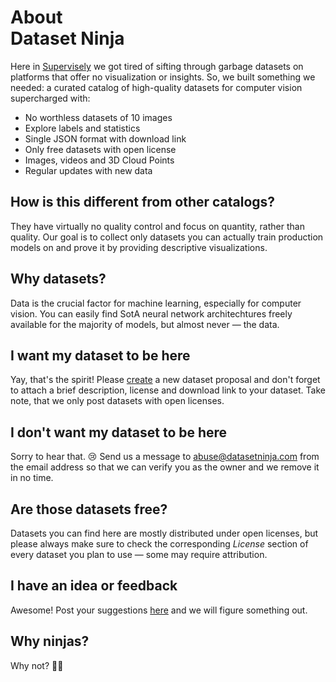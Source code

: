 <div class="header">
  <h1><div class="text-primary-600">About</div>Dataset Ninja</h1>
  <p>Here in <a href="https://supervisely.com" target="_blank">Supervisely</a> we got tired of sifting through garbage datasets on platforms that offer no visualization or insights. So, we built something we needed: a curated catalog of high-quality datasets for computer vision supercharged with:</p>

  - No worthless datasets of 10 images
  - Explore labels and statistics
  - Single JSON format with download link
  - Only free datasets with open license
  - Images, videos and 3D Cloud Points
  - Regular updates with new data
</div>

<div class="grid">
<article>

  ## How is this different from other catalogs?
  They have virtually no quality control and focus on quantity, rather than quality. Our goal is to collect only datasets you can actually train production models on and prove it by providing descriptive visualizations.

</article>

<div class="ninja-image"></div>

<article>

  ## Why datasets?
  Data is the crucial factor for machine learning, especially for computer vision. You can easily find SotA neural network architechtures freely available for the majority of models, but almost never — the data.

</article>

<article>

  ## I want my dataset to be here
  Yay, that's the spirit! Please [create](https://github.com/dataset-ninja/dataset-ninja/discussions/new?category=new-dataset-proposal) a new dataset proposal and don't forget to attach a brief description, license and download link to your dataset. Take note, that we only post datasets with open licenses.

</article>

<article>

  ## I don't want my dataset to be here
  Sorry to hear that. 😢 Send us a message to [abuse@datasetninja.com](mailto:abuse@datasetninja.com) from the email address so that we can verify you as the owner and we remove it in no time.

</article>

<article>

  ## Are those datasets free?
  Datasets you can find here are mostly distributed under open licenses, but please always make sure to check the corresponding *License* section of every dataset you plan to use — some may require attribution.

</article>

<article>

  ## I have an idea or feedback
  Awesome! Post your suggestions [here](https://github.com/dataset-ninja/dataset-ninja/discussions) and we will figure something out.

</article>

<article>

  ## Why ninjas?
  Why not? 🥷🏿

</article>
</div>
